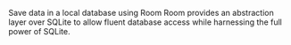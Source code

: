 Save data in a local database using Room
Room provides an abstraction layer over SQLite to allow fluent database access while harnessing the full power of SQLite.